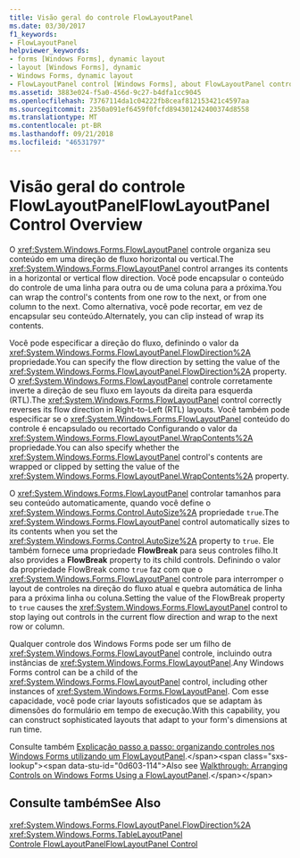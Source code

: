 ```yaml
---
title: Visão geral do controle FlowLayoutPanel
ms.date: 03/30/2017
f1_keywords:
- FlowLayoutPanel
helpviewer_keywords:
- forms [Windows Forms], dynamic layout
- layout [Windows Forms], dynamic
- Windows Forms, dynamic layout
- FlowLayoutPanel control [Windows Forms], about FlowLayoutPanel control
ms.assetid: 3883e024-f5a0-456d-9c27-b4dfa1cc9045
ms.openlocfilehash: 73767114da1c04222fb8ceaf812153421c4597aa
ms.sourcegitcommit: 2350a091ef6459f0fcfd894301242400374d8558
ms.translationtype: MT
ms.contentlocale: pt-BR
ms.lasthandoff: 09/21/2018
ms.locfileid: "46531797"
---
```

# <a name="flowlayoutpanel-control-overview"></a><span data-ttu-id="0d603-102">Visão geral do controle FlowLayoutPanel</span><span class="sxs-lookup"><span data-stu-id="0d603-102">FlowLayoutPanel Control Overview</span></span>
<span data-ttu-id="0d603-103">O <xref:System.Windows.Forms.FlowLayoutPanel> controle organiza seu conteúdo em uma direção de fluxo horizontal ou vertical.</span><span class="sxs-lookup"><span data-stu-id="0d603-103">The <xref:System.Windows.Forms.FlowLayoutPanel> control arranges its contents in a horizontal or vertical flow direction.</span></span> <span data-ttu-id="0d603-104">Você pode encapsular o conteúdo do controle de uma linha para outra ou de uma coluna para a próxima.</span><span class="sxs-lookup"><span data-stu-id="0d603-104">You can wrap the control's contents from one row to the next, or from one column to the next.</span></span> <span data-ttu-id="0d603-105">Como alternativa, você pode recortar, em vez de encapsular seu conteúdo.</span><span class="sxs-lookup"><span data-stu-id="0d603-105">Alternately, you can clip instead of wrap its contents.</span></span>  
  
 <span data-ttu-id="0d603-106">Você pode especificar a direção do fluxo, definindo o valor da <xref:System.Windows.Forms.FlowLayoutPanel.FlowDirection%2A> propriedade.</span><span class="sxs-lookup"><span data-stu-id="0d603-106">You can specify the flow direction by setting the value of the <xref:System.Windows.Forms.FlowLayoutPanel.FlowDirection%2A> property.</span></span> <span data-ttu-id="0d603-107">O <xref:System.Windows.Forms.FlowLayoutPanel> controle corretamente inverte a direção de seu fluxo em layouts da direita para esquerda (RTL).</span><span class="sxs-lookup"><span data-stu-id="0d603-107">The <xref:System.Windows.Forms.FlowLayoutPanel> control correctly reverses its flow direction in Right-to-Left (RTL) layouts.</span></span> <span data-ttu-id="0d603-108">Você também pode especificar se o <xref:System.Windows.Forms.FlowLayoutPanel> conteúdo do controle é encapsulado ou recortado Configurando o valor da <xref:System.Windows.Forms.FlowLayoutPanel.WrapContents%2A> propriedade.</span><span class="sxs-lookup"><span data-stu-id="0d603-108">You can also specify whether the <xref:System.Windows.Forms.FlowLayoutPanel> control's contents are wrapped or clipped by setting the value of the <xref:System.Windows.Forms.FlowLayoutPanel.WrapContents%2A> property.</span></span>  
  
 <span data-ttu-id="0d603-109">O <xref:System.Windows.Forms.FlowLayoutPanel> controlar tamanhos para seu conteúdo automaticamente, quando você define o <xref:System.Windows.Forms.Control.AutoSize%2A> propriedade `true`.</span><span class="sxs-lookup"><span data-stu-id="0d603-109">The <xref:System.Windows.Forms.FlowLayoutPanel> control automatically sizes to its contents when you set the <xref:System.Windows.Forms.Control.AutoSize%2A> property to `true`.</span></span> <span data-ttu-id="0d603-110">Ele também fornece uma propriedade **FlowBreak** para seus controles filho.</span><span class="sxs-lookup"><span data-stu-id="0d603-110">It also provides a **FlowBreak** property to its child controls.</span></span> <span data-ttu-id="0d603-111">Definindo o valor da propriedade FlowBreak como `true` faz com que o <xref:System.Windows.Forms.FlowLayoutPanel> controle para interromper o layout de controles na direção do fluxo atual e quebra automática de linha para a próxima linha ou coluna.</span><span class="sxs-lookup"><span data-stu-id="0d603-111">Setting the value of the FlowBreak property to `true` causes the <xref:System.Windows.Forms.FlowLayoutPanel> control to stop laying out controls in the current flow direction and wrap to the next row or column.</span></span>  
  
 <span data-ttu-id="0d603-112">Qualquer controle dos Windows Forms pode ser um filho de <xref:System.Windows.Forms.FlowLayoutPanel> controle, incluindo outra instâncias de <xref:System.Windows.Forms.FlowLayoutPanel>.</span><span class="sxs-lookup"><span data-stu-id="0d603-112">Any Windows Forms control can be a child of the <xref:System.Windows.Forms.FlowLayoutPanel> control, including other instances of <xref:System.Windows.Forms.FlowLayoutPanel>.</span></span> <span data-ttu-id="0d603-113">Com esse capacidade, você pode criar layouts sofisticados que se adaptam às dimensões do formulário em tempo de execução.</span><span class="sxs-lookup"><span data-stu-id="0d603-113">With this capability, you can construct sophisticated layouts that adapt to your form's dimensions at run time.</span></span>  
  
 <span data-ttu-id="0d603-114">Consulte também [Explicação passo a passo: organizando controles nos Windows Forms utilizando um FlowLayoutPanel](https://msdn.microsoft.com/library/z9w7ek2f\(v=vs.110\)).</span><span class="sxs-lookup"><span data-stu-id="0d603-114">Also see [Walkthrough: Arranging Controls on Windows Forms Using a FlowLayoutPanel](https://msdn.microsoft.com/library/z9w7ek2f\(v=vs.110\)).</span></span>  
  
## <a name="see-also"></a><span data-ttu-id="0d603-115">Consulte também</span><span class="sxs-lookup"><span data-stu-id="0d603-115">See Also</span></span>  
 <xref:System.Windows.Forms.FlowLayoutPanel.FlowDirection%2A>  
 <xref:System.Windows.Forms.TableLayoutPanel>  
 [<span data-ttu-id="0d603-116">Controle FlowLayoutPanel</span><span class="sxs-lookup"><span data-stu-id="0d603-116">FlowLayoutPanel Control</span></span>](../../../../docs/framework/winforms/controls/flowlayoutpanel-control-windows-forms.md)
